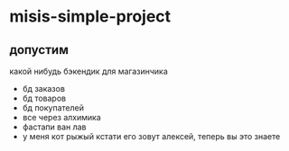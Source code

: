 # misis-simple-project

## допустим
какой нибудь бэкендик для магазинчика

- бд заказов
- бд товаров
- бд покупателей
- все через алхимика
- фастапи ван лав
- у меня кот рыжый кстати его зовут алексей, теперь вы это знаете

